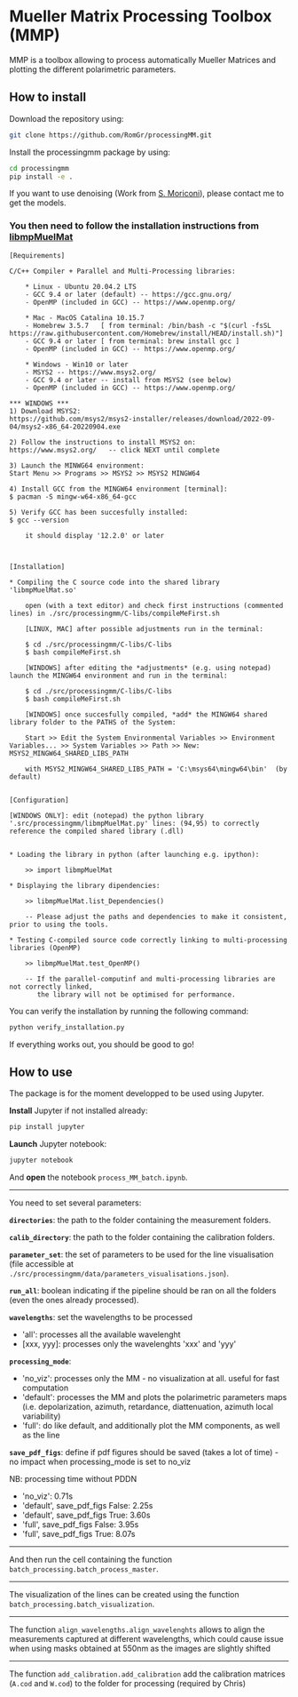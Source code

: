 # Mueller Matrix Processing Toolbox (MMP)

MMP is a toolbox allowing to process automatically Mueller Matrices and plotting the different polarimetric parameters.

## How to install

Download the repository using:
```sh
git clone https://github.com/RomGr/processingMM.git
```
Install the processingmm package by using:
```sh
cd processingmm
pip install -e .
```
If you want to use denoising (Work from [S. Moriconi](https://github.com/stefanomoriconi)), please contact me to get the models.

### You then need to follow the installation instructions from [libmpMuelMat](https://github.com/stefanomoriconi/libmpMuelMat)

    [Requirements] 
    
    C/C++ Compiler + Parallel and Multi-Processing libraries: 
    	
    	* Linux - Ubuntu 20.04.2 LTS
    	- GCC 9.4 or later (default) -- https://gcc.gnu.org/ 
    	- OpenMP (included in GCC) -- https://www.openmp.org/ 

    	* Mac - MacOS Catalina 10.15.7
    	- Homebrew 3.5.7   [ from terminal: /bin/bash -c "$(curl -fsSL https://raw.githubusercontent.com/Homebrew/install/HEAD/install.sh)"]
    	- GCC 9.4 or later [ from terminal: brew install gcc ]
    	- OpenMP (included in GCC) -- https://www.openmp.org/

    	* Windows - Win10 or later
    	- MSYS2 -- https://www.msys2.org/ 
    	- GCC 9.4 or later -- install from MSYS2 (see below)
    	- OpenMP (included in GCC) -- https://www.openmp.org/

	*** WINDOWS ***
	1) Download MSYS2:
	https://github.com/msys2/msys2-installer/releases/download/2022-09-04/msys2-x86_64-20220904.exe

	2) Follow the instructions to install MSYS2 on:
	https://www.msys2.org/   -- click NEXT until complete
	
	3) Launch the MINWG64 environment:
	Start Menu >> Programs >> MSYS2 >> MSYS2 MINGW64
	
	4) Install GCC from the MINGW64 environment [terminal]:
	$ pacman -S mingw-w64-x86_64-gcc
	
	5) Verify GCC has been succesfully installed:
	$ gcc --version
	
		it should display '12.2.0' or later

    

    [Installation]

	* Compiling the C source code into the shared library 'libmpMuelMat.so'

		open (with a text editor) and check first instructions (commented lines) in ./src/processingmm/C-libs/compileMeFirst.sh

		[LINUX, MAC] after possible adjustments run in the terminal:

		$ cd ./src/processingmm/C-libs/C-libs
		$ bash compileMeFirst.sh

		[WINDOWS] after editing the *adjustments* (e.g. using notepad) launch the MINGW64 environment and run in the terminal:

		$ cd ./src/processingmm/C-libs/C-libs
		$ bash compileMeFirst.sh 
		
        [WINDOWS] once succesfully compiled, *add* the MINGW64 shared library folder to the PATHS of the System:

        Start >> Edit the System Environmental Variables >> Environment Variables... >> System Variables >> Path >> New: MSYS2_MINGW64_SHARED_LIBS_PATH

        with MSYS2_MINGW64_SHARED_LIBS_PATH = 'C:\msys64\mingw64\bin'  (by default)
 

    [Configuration]

	[WINDOWS ONLY]: edit (notepad) the python library '.src/processingmm/libmpMuelMat.py' lines: (94,95) to correctly reference the compiled shared library (.dll)
	

	* Loading the library in python (after launching e.g. ipython):

		>> import libmpMuelMat

	* Displaying the library dipendencies:

		>> libmpMuelMat.list_Dependencies()
		
		-- Please adjust the paths and dependencies to make it consistent, prior to using the tools.

	* Testing C-compiled source code correctly linking to multi-processing libraries (OpenMP)

		>> libmpMuelMat.test_OpenMP()

		-- If the parallel-computinf and multi-processing libraries are not correctly linked,
		   the library will not be optimised for performance.


You can verify the installation by running the following command:
```sh
python verify_installation.py
```

If everything works out, you should be good to go! 

## How to use
The package is for the moment developped to be used using Jupyter.

**Install** Jupyter if not installed already:
```sh
pip install jupyter
```

**Launch** Jupyter notebook:
```sh
jupyter notebook
```

And **open** the notebook `process_MM_batch.ipynb`.

-----

You need to set several parameters:

**`directories`**: the path to the folder containing the measurement folders.

**`calib_directory`**: the path to the folder containing the calibration folders.

**`parameter_set`**: the set of parameters to be used for the line visualisation (file accessible at `./src/processingmm/data/parameters_visualisations.json`).

**`run_all`**: boolean indicating if the pipeline should be ran on all the folders (even the ones already processed).

**`wavelengths`**: set the wavelengths to be processed

- 'all': processes all the available wavelenght
- [xxx, yyy]: processes only the wavelenghts 'xxx' and 'yyy'

**`processing_mode`**:

- 'no_viz': processes only the MM - no visualization at all. useful for fast computation
- 'default': processes the MM and plots the polarimetric parameters maps (i.e. depolarization, azimuth, retardance, diattenuation, azimuth local variability)
- 'full': do like default, and additionally plot the MM components, as well as the line

**`save_pdf_figs`**: define if pdf figures should be saved (takes a lot of time) - no impact when processing_mode is set to no_viz

NB: processing time without PDDN
- 'no_viz': 0.71s
- 'default', save_pdf_figs False: 2.25s
- 'default', save_pdf_figs True: 3.60s
- 'full', save_pdf_figs False: 3.95s
- 'full', save_pdf_figs True: 8.07s

-----

And then run the cell containing the function `batch_processing.batch_process_master`.

-----

The visualization of the lines can be created using the function `batch_processing.batch_visualization`.

-----

The function `align_wavelengths.align_wavelenghts` allows to align the measurements captured at different wavelengths, which could cause issue when using masks obtained at 550nm as the images are slightly shifted 

-----

The function `add_calibration.add_calibration` add the calibration matrices (`A.cod` and `W.cod`) to the folder for processing (required by Chris)